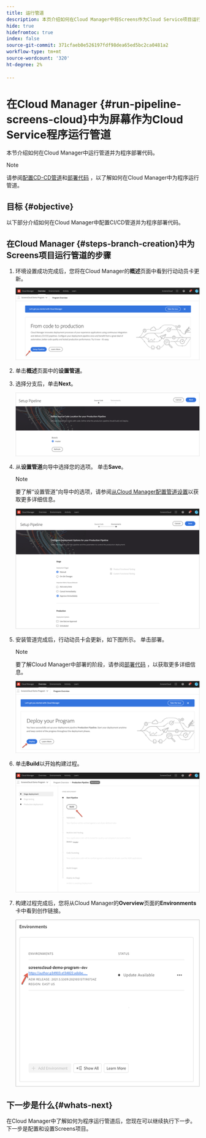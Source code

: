 ```yaml
---
title: 运行管道
description: 本页介绍如何在Cloud Manager中将Screens作为Cloud Service项目运行管道。
hide: true
hidefromtoc: true
index: false
source-git-commit: 371cfaeb0e526197fdf98dea65ed5bc2ca0481a2
workflow-type: tm+mt
source-wordcount: '320'
ht-degree: 2%

---
```



# 在Cloud Manager {#run-pipeline-screens-cloud}中为屏幕作为Cloud Service程序运行管道

本节介绍如何在Cloud Manager中运行管道并为程序部署代码。

>[!NOTE]
>请参阅[配置CD-CD管道](https://experienceleague.adobe.com/docs/experience-manager-cloud-service/implementing/using-cloud-manager/configure-pipeline.html?lang=en)和[部署代码](https://experienceleague.adobe.com/docs/experience-manager-cloud-service/implementing/using-cloud-manager/deploy-code.html?lang=en) ，以了解如何在Cloud Manager中为程序运行管道。

## 目标 {#objective}

以下部分介绍如何在Cloud Manager中配置CI/CD管道并为程序部署代码。

## 在Cloud Manager {#steps-branch-creation}中为Screens项目运行管道的步骤

1. 环境设置成功完成后，您将在Cloud Manager的&#x200B;**概述**&#x200B;页面中看到行动动员卡更新。

   ![图像](/help/screens-cloud/assets/onboarding/add-environ3.png)

1. 单击&#x200B;**概述**&#x200B;页面中的&#x200B;**设置管道**。

1. 选择分支后，单击&#x200B;**Next**。

   ![图像](/help/screens-cloud/assets/onboarding/run-pipeline1.png)

1. 从&#x200B;**设置管道**&#x200B;向导中选择您的选项。 单击&#x200B;**Save**。

   >[!NOTE]
   >要了解“设置管道”向导中的选项，请参阅[从Cloud Manager配置管道设置](https://experienceleague.adobe.com/docs/experience-manager-cloud-service/implementing/using-cloud-manager/configure-pipeline.html?lang=en)以获取更多详细信息。

   ![图像](/help/screens-cloud/assets/onboarding/run-pipeline2-a.png)

1. 安装管道完成后，行动动员卡会更新，如下图所示。 单击部署。

   >[!NOTE]
   >要了解Cloud Manager中部署的阶段，请参阅[部署代码](https://experienceleague.adobe.com/docs/experience-manager-cloud-service/implementing/using-cloud-manager/deploy-code.html?lang=en) ，以获取更多详细信息。

   ![图像](/help/screens-cloud/assets/onboarding/run-pipeline3.png)

1. 单击&#x200B;**Build**&#x200B;以开始构建过程。

   ![图像](/help/screens-cloud/assets/onboarding/run-pipeline4.png)

1. 构建过程完成后，您将从Cloud Manager的&#x200B;**Overview**&#x200B;页面的&#x200B;**Environments**&#x200B;卡中看到创作链接。

   ![图像](/help/screens-cloud/assets/onboarding/run-pipeline5.png)

## 下一步是什么{#whats-next}

在Cloud Manager中了解如何为程序运行管道后，您现在可以继续执行下一步。 下一步是配置和设置Screens项目。